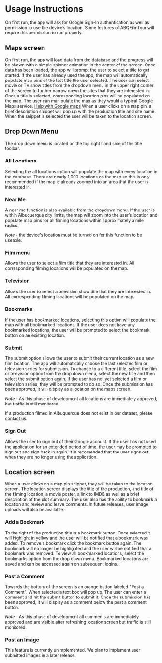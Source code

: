 # Usage Instructions

On first run, the app will ask for Google Sign-In authentication as well as permission to use the device’s location. Some features of ABQFilmTour will require this permission to run properly.

## Maps screen
On first run, the app will load data from the database and the progress will be shown with a simple spinner animation in the center of the screen. Once data has been loaded, the app will prompt the user to select a title to get started. If the user has already used the app, the map will automatically populate map pins of the last title the user selected. The user can select movie or TV show titles from the dropdown menu in the upper right corner of the screen to further narrow down the sites that they are interested in. Once a title is selected, corresponding location pins will be populated on the map. The user can manipulate the map as they would a typical Google Maps service. [Help with Google maps](https://support.google.com/maps/answer/144349?hl=en) When a user clicks on a map pin, a brief description snippet will pop up with the production title and site name. When the snippet is selected the user will be taken to the location screen.

## Drop Down Menu
The drop down menu is located on the top right hand side of the title toolbar.

### All Locations
Selecting the all locations option will populate the map with every location in the database. There are nearly 1,000 locations on the map so this is only recommended if the map is already zoomed into an area that the user is interested in.

### Near Me
A near me function is also available from the dropdown menu. If the user is within Albuquerque city limits, the map will zoom into the user’s location and populate map pins for all filming locations within approximately a mile radius. 

*Note* - the device's location must be turned on for this function to be useable.

### Film menu
Allows the user to select a film title that they are interested in. All corresponding filming locations will be populated on the map.

### Television
Allows the user to select a television show title that they are interested in. All corresponding filming locations will be populated on the map.

### Bookmarks
If the user has bookmarked locations, selecting this option will populate the map with all bookmarked locations. If the user does not have any bookmarked locations, the user will be prompted to select the bookmark button on an existing location.

### Submit
The submit option allows the user to submit their current location as a new film location. The app will automatically choose the last selected film or television series for submission. To change to a different title, select the film or television option from the drop down menu, select the new title and then select the submit option again. If the user has not yet selected a film or television series, they will be prompted to do so. Once the submission has been approved, it will display as a location on the maps screen.

*Note* - As this phase of development all locations are immediately approved, but traffic is still monitored.

If a production filmed in Albuquerque does not exist in our dataset, please [contact us](abqfilmtour@gmail.com).

### Sign Out
Allows the user to sign out of their Google account. If the user has not used the application for an extended period of time, the user may be prompted to sign out and sign back in again. It is recomended that the user signs out when they are no longer using the application.

## Location screen
When a user clicks on a map pin snippet, they will be taken to the location screen. The location screen displays the title of the production, and title of the filming location, a movie poster, a link to IMDB as well as a brief description of the plot summary. The user also has the ability to bookmark a location and review and leave comments. In future releases, user image uploads will also be available.

### Add a Bookmark
To the right of the production title is a bookmark button. Once selected it will highlight in yellow and the user will be notified that a bookmark was added. To remove a bookmark click the bookmark button again. The bookmark will no longer be highlighted and the user will be notified that a bookmark was removed. To view all bookmarked locations, select the bookmarks option from the drop down menu. Bookmarked locations are saved and can be accessed again on subsequent logins.

### Post a Comment
Towards the bottom of the screen is an orange button labeled "Post a Comment". When selected a text box will pop up. The user can enter a comment and hit the submit button to submit it. Once the submission has been approved, it will display as a comment below the post a comment button.

*Note* - As this phase of development all comments are immediately approved and are visible after refreshing location screen but traffic is still monitored.

### Post an Image
This feature is currently unimplemented. We plan to implement user submitted images in a later release.
